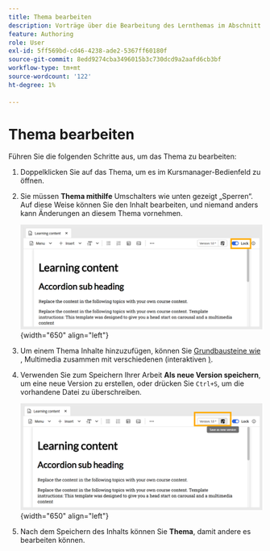 ```yaml
---
title: Thema bearbeiten
description: Vorträge über die Bearbeitung des Lernthemas im Abschnitt Produktschulung und -lernen
feature: Authoring
role: User
exl-id: 5ff569bd-cd46-4238-ade2-5367ff60180f
source-git-commit: 8edd9274cba3496015b3c730dcd9a2aafd6cb3bf
workflow-type: tm+mt
source-wordcount: '122'
ht-degree: 1%

---
```


# Thema bearbeiten

Führen Sie die folgenden Schritte aus, um das Thema zu bearbeiten:

1. Doppelklicken Sie auf das Thema, um es im Kursmanager-Bedienfeld zu öffnen.
1. Sie müssen **Thema mithilfe** Umschalters wie unten gezeigt „Sperren“. Auf diese Weise können Sie den Inhalt bearbeiten, und niemand anders kann Änderungen an diesem Thema vornehmen.

   ![](assets/lock-learning-content.png){width="650" align="left"}

1. Um einem Thema Inhalte hinzuzufügen, können Sie [Grundbausteine wie &#x200B;](./lc-basic-blocks.md), Multimedia zusammen mit verschiedenen (interaktiven [) &#x200B;](./lc-widgets.md).
1. Verwenden Sie zum Speichern Ihrer Arbeit **Als neue Version speichern**, um eine neue Version zu erstellen, oder drücken Sie `Ctrl+S`, um die vorhandene Datei zu überschreiben.

   ![](assets/saving-learning-content.png){width="650" align="left"}

1. Nach dem Speichern des Inhalts können Sie **Thema**, damit andere es bearbeiten können.
